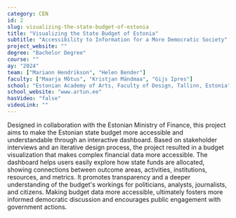 ```yaml
---
category: CEN
id: 2
slug: visualizing-the-state-budget-of-estonia
title: "Visualizing the State Budget of Estonia"
subtitle: "Accessibility to Information for a More Democratic Society"
project_website: ""
degree: "Bachelor Degree"
course: ""
ay: "2024"
team: ["Mariann Hendrikson", "Helen Bender"]
faculty: ["Maarja Mõtus", "Kristjan Mändmaa", "Gijs Ipres"]
school: "Estonian Academy of Arts, Faculty of Design, Tallinn, Estonia"
school_website: "www.artun.ee"
hasVideo: "false"
videoLink: ""
---
```


Designed in collaboration with the Estonian Ministry of Finance, this project aims to make the Estonian state budget more accessible and understandable through an interactive dashboard. Based on stakeholder interviews and an iterative design process, the project resulted in a budget visualization that makes complex financial data more accessible. The dashboard helps users easily explore how state funds are allocated, showing connections between outcome areas, activities, institutions, resources, and metrics. It promotes transparency and a deeper understanding of the budget's workings for politicians, analysts, journalists, and citizens. Making budget data more accessible, ultimately fosters more informed democratic discussion and encourages public engagement with government actions.
